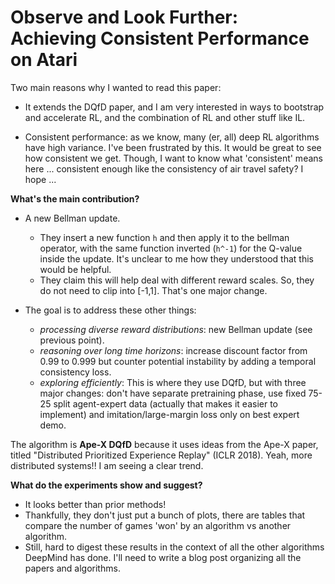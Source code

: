 # Observe and Look Further: Achieving Consistent Performance on Atari

Two main reasons why I wanted to read this paper:

- It extends the DQfD paper, and I am very interested in ways to bootstrap and
  accelerate RL, and the combination of RL and other stuff like IL.

- Consistent performance: as we know, many (er, all) deep RL algorithms have
  high variance.  I've been frustrated by this. It would be great to see how
  consistent we get. Though, I want to know what 'consistent' means here ...
  consistent enough like the consistency of air travel safety? I hope ...

**What's the main contribution?**

- A new Bellman update.

    - They insert a new function `h` and then apply it to the bellman operator,
      with the same function inverted (`h^-1`) for the Q-value inside the
      update. It's unclear to me how they understood that this would be helpful.
    - They claim this will help deal with different reward scales. So, they do
      not need to clip into [-1,1]. That's one major change.

- The goal is to address these other things:

    - *processing diverse reward distributions*: new Bellman update (see
      previous point).
    - *reasoning over long time horizons*: increase discount factor from 0.99 to
      0.999 but counter potential instability by adding a temporal consistency
      loss.
    - *exploring efficiently*: This is where they use DQfD, but with three major
      changes: don't have separate pretraining phase, use fixed 75-25 split
      agent-expert data (actually that makes it easier to implement) and
      imitation/large-margin loss only on best expert demo.
      
The algorithm is **Ape-X DQfD** because it uses ideas from the Ape-X paper,
titled "Distributed Prioritized Experience Replay" (ICLR 2018). Yeah, more
distributed systems!! I am seeing a clear trend.

**What do the experiments show and suggest?**

- It looks better than prior methods!
- Thankfully, they don't just put a bunch of plots, there are tables that
  compare the number of games 'won' by an algorithm vs another algorithm.
- Still, hard to digest these results in the context of all the other algorithms
  DeepMind has done. I'll need to write a blog post organizing all the papers
  and algorithms.

